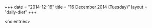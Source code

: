 +++
date = "2014-12-16"
title = "16 December 2014 (Tuesday)"
layout = "daily-diet"
+++

\<no entries\>
